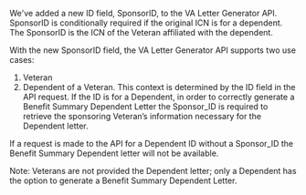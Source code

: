 We've added a new ID field, SponsorID, to the VA Letter Generator API. SponsorID is conditionally required if the original ICN is for a dependent. The SponsorID is the ICN of the Veteran affiliated with the dependent.

With the new SponsorID field, the VA Letter Generator API supports two use cases:
1) Veteran 
2) Dependent of a Veteran. 
This context is determined by the ID field in the API request.  If the ID is for a Dependent, in order to correctly generate a Benefit Summary Dependent Letter the Sponsor_ID is required to retrieve the sponsoring Veteran’s information necessary for the Dependent letter.   

If a request is made to the API for a Dependent ID without a Sponsor_ID  the Benefit Summary Dependent letter will not be available. 

Note:  Veterans are not provided the Dependent letter; only a Dependent has the option to generate a Benefit Summary Dependent Letter. 

